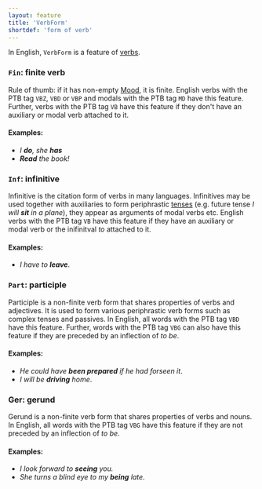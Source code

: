 ```yaml
---
layout: feature
title: 'VerbForm'
shortdef: 'form of verb'
---
```


In English, `VerbForm` is a feature of [verbs](en-pos/VERB).

### `Fin`: finite verb

Rule of thumb: if it has non-empty [Mood](Mood), it is finite. English verbs with the PTB tag `VBZ`, `VBD` or `VBP` and modals with the PTB tag `MD` have this feature. Further, verbs with the PTB tag `VB` have this feature if they don't have an auxiliary or modal verb attached to it. 

#### Examples:

* _I <b>do</b>, she <b>has</b>_
* _<b>Read</b> the book!_

### `Inf`: infinitive

Infinitive is the citation form of verbs in many languages. Infinitives may be used together with auxiliaries to form periphrastic [tenses](Tense) (e.g. future tense _I will <b>sit</b> in a plane_), they appear as arguments of modal verbs etc. English verbs with the PTB tag `VB` have this feature if they have an auxiliary or modal verb or the inifinitval _to_ attached to it. 

#### Examples:

* _I have to <b>leave</b>_.

### `Part`: participle

Participle is a non-finite verb form that shares properties of verbs and adjectives. It is used to form various periphrastic verb forms such as complex tenses and passives. In English, all words with the PTB tag `VBD` have this feature. Further, words with the PTB tag `VBG` can also have this feature if they are preceded by an inflection of _to be_.

#### Examples:

* _He could have <b>been prepared</b> if he had forseen it_.
* _I will be <b>driving</b> home_.


### Ger: gerund

Gerund is a non-finite verb form that shares properties of verbs and nouns. In English, all words with the PTB tag `VBG` have this feature if they are not preceded by an inflection of _to be_.

#### Examples:

* _I look forward to <b>seeing</b> you._ 
* _She turns a blind eye to my <b>being</b> late._

<!-- Interlanguage links updated Út zář 29 20:31:39 CEST 2020 -->
